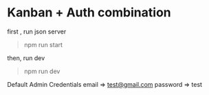 # Kanban + Auth combination
first , run json server
> npm run start

then, run dev

> npm run dev

Default Admin Credentials
email => test@gmail.com
password => test
